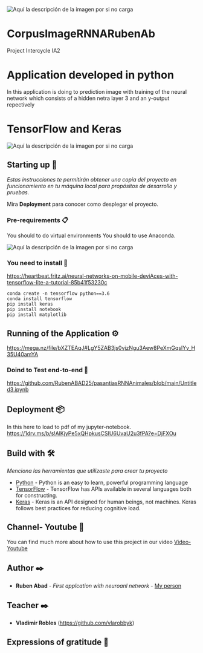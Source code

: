 ![Aquí la descripción de la imagen por si no carga](https://www.ups.edu.ec/ups_portal-theme/images/ups/home/logo-ups-home.png)
# CorpusImageRNNARubenAb
Project Intercycle IA2
# Application developed in python
In this application is doing to prediction image with training  of the neural network which consists of a hidden netra layer 3 and an y-output repectively

# TensorFlow and Keras
![Aquí la descripción de la imagen por si no carga](https://miro.medium.com/max/1400/0*BrC7o-KTt54z948C.jpg)
## Starting up 🚀

_Estas instrucciones te permitirán obtener una copia del proyecto en funcionamiento en tu máquina local para propósitos de desarrollo y pruebas._

Mira **Deployment** para conocer como desplegar el proyecto.


### Pre-requirements 📋

You should to do virtual environments
You should to use Anaconda.

![Aquí la descripción de la imagen por si no carga](https://upload.wikimedia.org/wikipedia/en/c/cd/Anaconda_Logo.png)

### You need to install   🔧

https://heartbeat.fritz.ai/neural-networks-on-mobile-deviAces-with-tensorflow-lite-a-tutorial-85b41f53230c

```
conda create -n tensorflow python==3.6
conda install tensorflow
pip install keras
pip install notebook
pip install matplotlib
```
## Running of the Application ⚙️

https://mega.nz/file/bXZTEAqJ#LgY5ZAB3js0vjzNgu3Aew8PeXmGqslYv_H35U40amYA


### Doind to Test end-to-end 🔩
https://github.com/RubenABAD25/pasantiasRNNAnimales/blob/main/Untitled3.ipynb

## Deployment 📦

In this here to load to pdf of my jupyter-notebook.
https://1drv.ms/b/s!AlKjyPe5xQHpkusCSIU6UvaU2u3fPA?e=DjFXOu

## Build with 🛠️

_Menciona las herramientas que utilizaste para crear tu proyecto_

* [Python](https://docs.python.org/3/tutorial/) - Python is an easy to learn, powerful programming language
* [TensorFlow](https://www.tensorflow.org/api_docs) - TensorFlow has APIs available in several languages both for constructing.
* [Keras](https://keras.io/) - Keras is an API designed for human beings, not machines. Keras follows best practices for reducing cognitive load.

## Channel- Youtube 📖

You can find much more about how to use this project in our video [Video-Youtube](https://mega.nz/file/bXZTEAqJ#LgY5ZAB3js0vjzNgu3Aew8PeXmGqslYv_H35U40amYA)

## Author ✒️

* **Ruben Abad** - *First applcation with neuroanl network* - [My person](https://www.facebook.com/rubaldo.labasca.5)

## Teacher ✒️

* **Vladimir Robles**  (https://github.com/vlarobbyk)
## Expressions of gratitude 🎁
